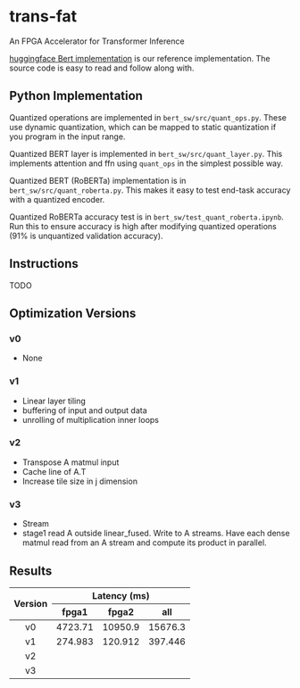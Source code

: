 # trans-fat
An FPGA Accelerator for Transformer Inference

[huggingface Bert implementation](https://github.com/huggingface/transformers/blob/master/src/transformers/models/bert/modeling_bert.py) is our reference implementation. The source code is easy to read and follow along with.

## Python Implementation
Quantized operations are implemented in `bert_sw/src/quant_ops.py`. These use dynamic quantization, which can be mapped to static quantization if you program in the input range.

Quantized BERT layer is implemented in `bert_sw/src/quant_layer.py`. This implements attention and ffn using `quant_ops` in the simplest possible way.

Quantized BERT (RoBERTa) implementation is in `bert_sw/src/quant_roberta.py`. This makes it easy to test end-task accuracy with a quantized encoder.

Quantized RoBERTa accuracy test is in `bert_sw/test_quant_roberta.ipynb`. Run this to ensure accuracy is high after modifying quantized operations (91% is unquantized validation accuracy).

## Instructions
TODO

## Optimization Versions

### v0
- None

### v1
- Linear layer tiling
- buffering of input and output data
- unrolling of multiplication inner loops

### v2
- Transpose A matmul input
- Cache line of A.T
- Increase tile size in j dimension 

### v3
- Stream
- stage1 read A outside linear_fused. Write to A streams. Have each dense matmul read from an A stream and compute its product in parallel.


## Results

<table align="center">
<thead>
  <tr>
    <th rowspan="2">Version</th>
    <th colspan="3">Latency (ms)</th>
  </tr>
  <tr>
    <th>fpga1</th>
    <th>fpga2</th>
    <th>all</th>
  </tr>
</thead>
<tbody>
  <tr>
    <td align="center">v0</td>
    <td>4723.71</td>
    <td>10950.9</td>
    <td>15676.3</td>
  </tr>
  <tr>
    <td align="center">v1</td>
    <td>274.983</td>
    <td>120.912</td>
    <td>397.446</td>
  </tr>
  <tr>
    <td align="center">v2</td>
    <td></td>
    <td></td>
    <td></td>
  </tr>
  <tr>
    <td align="center">v3</td>
    <td></td>
    <td></td>
    <td></td>
  </tr>
</tbody>
</table>


